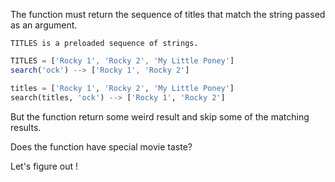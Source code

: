 The function must return the sequence of titles that match the string passed as an argument. 

```if:javascript
TITLES is a preloaded sequence of strings. 
```

```javascript
TITLES = ['Rocky 1', 'Rocky 2', 'My Little Poney']
search('ock') --> ['Rocky 1', 'Rocky 2']
```

```python
titles = ['Rocky 1', 'Rocky 2', 'My Little Poney']
search(titles, 'ock') --> ['Rocky 1', 'Rocky 2']
```

But the function return some weird result and skip some of the matching results.

Does the function have special movie taste? 

Let's figure out !
